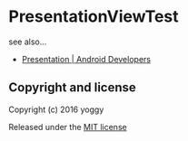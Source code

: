 PresentationViewTest
====

see also...
  - [Presentation | Android Developers](http://developer.android.com/reference/android/app/Presentation.html)

Copyright and license
----
Copyright (c) 2016 yoggy

Released under the [MIT license](LICENSE.txt)